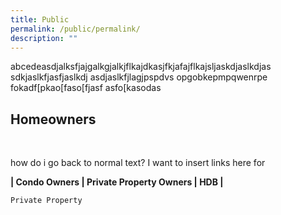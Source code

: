```yaml
---
title: Public
permalink: /public/permalink/
description: ""
---
```

abcedeasdjalksfjajgalkgjalkjflkajdkasjfkjafajflkajsljaskdjaslkdjas sdkjaslkfjasfjaslkdj asdjaslkfjlagjpspdvs opgobkepmpqwenrpe fokadf[pkao[faso[fjasf asfo[kasodas

<h2> Homeowners</h2>
<br><p> how do i go back to normal text? 
	I want to insert links here for 
	
**| Condo Owners | Private Property Owners | HDB |**
	





	Private Property